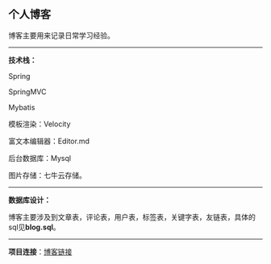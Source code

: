 
**个人博客**
----------
博客主要用来记录日常学习经验。

----------

**技术栈：**

Spring

SpringMVC

Mybatis

模板渲染：Velocity

富文本编辑器：Editor.md

后台数据库：Mysql

图片存储：七牛云存储。

----------
**数据库设计：**

博客主要涉及到文章表，评论表，用户表，标签表，关键字表，友链表，具体的sql见**blog.sql**。

----------
**项目连接**：[博客链接](http://www.powerr.cn)


